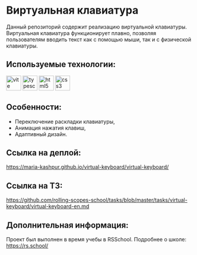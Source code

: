 # Виртуальная клавиатура

Данный репозиторий содержит реализацию виртуальной клавиатуры. Виртуальная клавиатура функционирует плавно, позволяя пользователям вводить текст как с помощью мыши, так и с физической клавиатуры.

## Используемые технологии:

<img alt="vite" src="https://img.shields.io/badge/vite-646CFF.svg?style=for-the-badge&logo=vite&logoColor=white" height="40"/>

<img alt="typescript" src="https://img.shields.io/badge/typescript-3178C6.svg?style=for-the-badge&logo=typescript&logoColor=white" height="40"/>

<img alt="html5" src="https://img.shields.io/badge/html5-%23E34F26.svg?style=for-the-badge&logo=html5&logoColor=white" height="40"/>

<img alt="css3" src="https://img.shields.io/badge/CSS3-1572b6.svg?style=for-the-badge&logo=CSS3&logoColor=white" height="40"/>

## Особенности:

- Переключение раскладки клавиатуры,
- Анимация нажатия клавиш,
- Адаптивный дизайн.

## Ссылка на деплой:

https://maria-kashpur.github.io/virtual-keyboard/virtual-keyboard/

## Ссылка на ТЗ:

https://github.com/rolling-scopes-school/tasks/blob/master/tasks/virtual-keyboard/virtual-keyboard-en.md

## Дополнительная информация:

Проект был выполнен в время учебы в RSSchool. Подробнее о школе: https://rs.school/